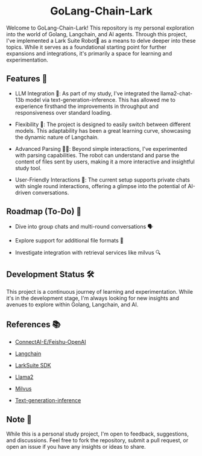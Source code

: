 <h1 align="center">
    <span>GoLang-Chain-Lark</span>
</h1>

Welcome to GoLang-Chain-Lark! This repository is my personal exploration into the world of Golang, Langchain, and AI agents. Through this project, I've implemented a Lark Suite Robot🤖️ as a means to delve deeper into these topics. While it serves as a foundational starting point for further expansions and integrations, it's primarily a space for learning and experimentation.

## Features 🌟

- LLM Integration 🧠: As part of my study, I've integrated the llama2-chat-13b model via text-generation-inference. This has allowed me to experience firsthand the improvements in throughput and responsiveness over standard loading.

- Flexibility 🔄: The project is designed to easily switch between different models. This adaptability has been a great learning curve, showcasing the dynamic nature of Langchain.

- Advanced Parsing 📄✨: Beyond simple interactions, I've experimented with parsing capabilities. The robot can understand and parse the content of files sent by users, making it a more interactive and insightful study tool.

- User-Friendly Interactions 🤝: The current setup supports private chats with single round interactions, offering a glimpse into the potential of AI-driven conversations.

## Roadmap (To-Do) 🚀

- Dive into group chats and multi-round conversations 🗣️

- Explore support for additional file formats 📂

- Investigate integration with retrieval services like milvus 🔍

## Development Status 🛠️

This project is a continuous journey of learning and experimentation. While it's in the development stage, I'm always looking for new insights and avenues to explore within Golang, Langchain, and AI.

## References 📚

- [ConnectAI-E/Feishu-OpenAI](https://github.com/ConnectAI-E/Feishu-OpenAI)

- [Langchain](https://github.com/langchain-ai/langchain)

- [LarkSuite SDK](https://github.com/larksuite/oapi-sdk-gin)

- [Llama2](https://huggingface.co/meta-llama)

- [Milvus](https://github.com/milvus-io/milvus)

- [Text-generation-inference](https://github.com/huggingface/text-generation-inference)

## Note 📝
While this is a personal study project, I'm open to feedback, suggestions, and discussions. Feel free to fork the repository, submit a pull request, or open an issue if you have any insights or ideas to share.